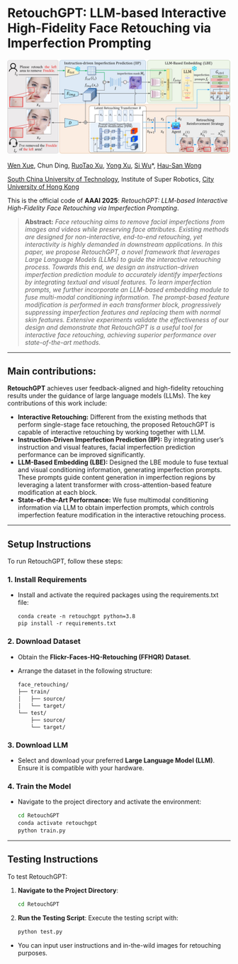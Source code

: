 # RetouchGPT: LLM-based Interactive High-Fidelity Face Retouching via Imperfection Prompting

<img src="workflow.jpg"/>

[Wen Xue](https://scholar.google.com.hk/citations?user=OXAPkaEAAAAJ&hl=zh-CN&oi=sra), Chun Ding, [RuoTao Xu](https://scholar.google.com.hk/citations?hl=zh-CN&user=9lfce18AAAAJ), [Yong Xu](https://scholar.google.com/citations?user=1hx5iwEAAAAJ), [Si Wu](https://scholar.google.com.hk/citations?user=RtkXrnwAAAAJ&hl=zh-CN&oi=sra)*, [Hau-San Wong](https://scholar.google.com.hk/citations?user=i9Dh1OkAAAAJ&hl=zh-CN)<br/>

[South China University of Technology](https://www.scut.edu.cn/en/), Institute of Super Robotics, [City University of Hong Kong](https://www.cityu.edu.hk/)

This is the official code of **AAAI 2025**: *RetouchGPT: LLM-based Interactive High-Fidelity Face Retouching via Imperfection Prompting*.

<blockquote> <strong>Abstract:</strong> <em>Face retouching aims to remove facial imperfections from images and videos while preserving face attributes. Existing methods are designed for non-interactive, end-to-end retouching, yet interactivity is highly demanded in downstream applications. In this paper, we propose RetouchGPT, a novel framework that leverages Large Language Models (LLMs) to guide the interactive retouching process. Towards this end, we design an instruction-driven imperfection prediction module to accurately identify imperfections by integrating textual and visual features. To learn imperfection prompts, we further incorporate an LLM-based embedding module to fuse multi-modal conditioning information. The prompt-based feature modification is performed in each transformer block, progressively suppressing imperfection features and replacing them with normal skin features. Extensive experiments validate the effectiveness of our design and demonstrate that RetouchGPT is a useful tool for interactive face retouching, achieving superior performance over state-of-the-art methods.</em> </blockquote>

------

## Main contributions:

**RetouchGPT** achieves user feedback-aligned and high-fidelity retouching results under the guidance of large language models (LLMs). The key contributions of this work include:   

- **Interactive Retouching:** Different from the existing methods that perform single-stage face retouching, the proposed RetouchGPT is capable of interactive retouching by working together with LLM.  
- **Instruction-Driven Imperfection Prediction (IIP):** By integrating user’s instruction and visual features, facial imperfection prediction performance can be improved significantly.
- **LLM-Based Embedding (LBE):** Designed the LBE module to fuse textual and visual conditioning information, generating imperfection prompts. These prompts guide content generation in imperfection regions by leveraging a latent transformer with cross-attention-based feature modification at each block.   
- **State-of-the-Art Performance:** We fuse multimodal conditioning information via LLM to obtain imperfection prompts, which controls imperfection feature modification in the interactive retouching process.  

------

## Setup Instructions

To run RetouchGPT, follow these steps:

### 1. Install Requirements

- Install and activate the required packages using the requirements.txt file:

  ```
  conda create -n retouchgpt python=3.8
  pip install -r requirements.txt
  ```

### 2. Download Dataset

- Obtain the **Flickr-Faces-HQ-Retouching (FFHQR) Dataset**.

- Arrange the dataset in the following structure:

  ```
  face_retouching/
  ├── train/
  │   ├── source/
  │   └── target/
  └── test/
      ├── source/
      └── target/
  ```

### 3. Download LLM

- Select and download your preferred **Large Language Model (LLM)**. Ensure it is compatible with your hardware.

### 4. Train the Model

- Navigate to the project directory and activate the environment:

  ```bash
  cd RetouchGPT
  conda activate retouchgpt
  python train.py
  ```


------

## Testing Instructions

To test RetouchGPT:

1. **Navigate to the Project Directory**:

   ```bash
   cd RetouchGPT
   ```

2. **Run the Testing Script**:
   Execute the testing script with:

   ```bash
   python test.py
   ```

- You can input user instructions and in-the-wild images for retouching purposes.
